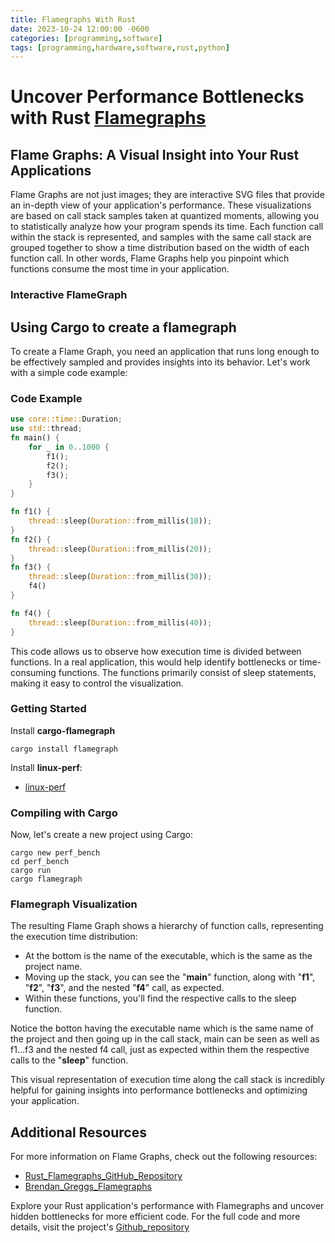 ```yaml
---
title: Flamegraphs With Rust
date: 2023-10-24 12:00:00 -0600
categories: [programming,software]
tags: [programming,hardware,software,rust,python]
---
```

# Uncover Performance Bottlenecks with Rust [Flamegraphs](https://www.brendangregg.com/flamegraphs.html)

## Flame Graphs: A Visual Insight into Your Rust Applications

Flame Graphs are not just images; they are interactive SVG files that provide an in-depth view of your application's performance. These visualizations are based on call stack samples taken at quantized moments, allowing you to statistically analyze how your program spends its time. Each function call within the stack is represented, and samples with the same call stack are grouped together to show a time distribution based on the width of each function call. In other words, Flame Graphs help you pinpoint which functions consume the most time in your application.

### Interactive FlameGraph 
<p><object data="/assets/images/flamegraph.svg" type="image/svg+xml" width=900 height=522>
</object></p>

## Using Cargo to create a flamegraph

To create a Flame Graph, you need an application that runs long enough to be effectively sampled and provides insights into its behavior. Let's work with a simple code example:

### Code Example
```rust
use core::time::Duration;
use std::thread;
fn main() {
    for _ in 0..1000 {
        f1();
        f2();
        f3();
    }
}

fn f1() {
    thread::sleep(Duration::from_millis(10));
}
fn f2() {
    thread::sleep(Duration::from_millis(20));
}
fn f3() {
    thread::sleep(Duration::from_millis(30));
    f4()
}

fn f4() {
    thread::sleep(Duration::from_millis(40));
}

```
This code allows us to observe how execution time is divided between functions. In a real application, this would help identify bottlenecks or time-consuming functions. The functions primarily consist of sleep statements, making it easy to control the visualization.

### Getting Started

Install __cargo-flamegraph__

```
cargo install flamegraph
```

Install __linux-perf__:

* [linux-perf](https://www.swift.org/server/guides/linux-perf.html)

### Compiling with Cargo

Now, let's create a new project using Cargo:


```
cargo new perf_bench
cd perf_bench
cargo run
cargo flamegraph
```


### Flamegraph Visualization

The resulting Flame Graph shows a hierarchy of function calls, representing the execution time distribution:

* At the bottom is the name of the executable, which is the same as the project name.
* Moving up the stack, you can see the "__main__" function, along with "__f1__", "__f2__", "__f3__", and the nested "__f4__" call, as expected.
* Within these functions, you'll find the respective calls to the sleep function.

Notice the botton having the executable name which is the same name of the project and then going up in the call stack, main can be seen as well as f1...f3 and the nested f4 call, just as expected within them the respective calls to the "__sleep__" function.

This visual representation of execution time along the call stack is incredibly helpful for gaining insights into performance bottlenecks and optimizing your application.

## Additional Resources
For more information on Flame Graphs, check out the following resources:

* [Rust_Flamegraphs_GitHub_Repository](https://github.com/flamegraph-rs/flamegraph#systems-performance-work-guided-by-flamegraphs)
* [Brendan_Greggs_Flamegraphs](https://chat.openai.com/c/41615698-1fc1-4654-9637-5d5aa5f88720#:~:text=Brendan%20Gregg%27s%20Flamegraphs)

Explore your Rust application's performance with Flamegraphs and uncover hidden bottlenecks for more efficient code. For the full code and more details, visit the project's [Github_repository](https://github.com/flamegraph-rs/flamegraph#systems-performance-work-guided-by-flamegraphs)
